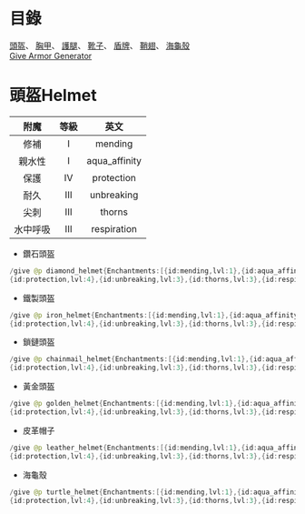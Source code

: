 # 目錄
 [頭盔](Armor.md#頭盔Helmet)、
 [胸甲](Armor.md#胸甲Chestplates)、
 [護腿](Armor.md#護腿Leggings)、
 [靴子](Armor.md#靴子Boots)、
 [盾牌](Armor.md#盾牌Shield)、
 [鞘翅](Armor.md#鞘翅Elytra)、
 [海龜殼](Armor.md#海龜殼TurtleShell)  
 [Give Armor Generator](https://www.digminecraft.com/generators/give_armor.php)
 
 # 頭盔Helmet
附魔|等級|英文
:---:|:---:|:---:
修補 | I | mending
親水性 | I | aqua_affinity
保護 | IV | protection
耐久 | III | unbreaking
尖刺 | III | thorns
水中呼吸 | III | respiration

* 鑽石頭盔  
```java
/give @p diamond_helmet{Enchantments:[{id:mending,lvl:1},{id:aqua_affinity,lvl:1},
{id:protection,lvl:4},{id:unbreaking,lvl:3},{id:thorns,lvl:3},{id:respiration,lvl:3}]} 1
```
* 鐵製頭盔  
```java
/give @p iron_helmet{Enchantments:[{id:mending,lvl:1},{id:aqua_affinity,lvl:1},
{id:protection,lvl:4},{id:unbreaking,lvl:3},{id:thorns,lvl:3},{id:respiration,lvl:3}]} 1
```

* 鎖鏈頭盔  
```java
/give @p chainmail_helmet{Enchantments:[{id:mending,lvl:1},{id:aqua_affinity,lvl:1},
{id:protection,lvl:4},{id:unbreaking,lvl:3},{id:thorns,lvl:3},{id:respiration,lvl:3}]} 1
```

* 黃金頭盔  
```java
/give @p golden_helmet{Enchantments:[{id:mending,lvl:1},{id:aqua_affinity,lvl:1},
{id:protection,lvl:4},{id:unbreaking,lvl:3},{id:thorns,lvl:3},{id:respiration,lvl:3}]} 1
```

* 皮革帽子  
```java
/give @p leather_helmet{Enchantments:[{id:mending,lvl:1},{id:aqua_affinity,lvl:1},
{id:protection,lvl:4},{id:unbreaking,lvl:3},{id:thorns,lvl:3},{id:respiration,lvl:3}]} 1
```

* 海龜殼  
```java
/give @p turtle_helmet{Enchantments:[{id:mending,lvl:1},{id:aqua_affinity,lvl:1},
{id:protection,lvl:4},{id:unbreaking,lvl:3},{id:thorns,lvl:3},{id:respiration,lvl:3}]} 1
```
